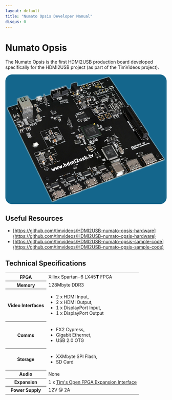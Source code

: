 ```yaml
---
layout: default
title: "Numato Opsis Developer Manual"
disqus: 0
---
```


# Numato Opsis

The Numato Opsis is the first HDMI2USB production board developed specifically for the HDMI2USB project (as part of the TimVideos project).

![Numato Opsis](img/numato-opsis.jpg)

## Useful Resources

  * [https://github.com/timvideos/HDMI2USB-numato-opsis-hardware](https://github.com/timvideos/HDMI2USB-numato-opsis-hardware)
  * [https://github.com/timvideos/HDMI2USB-numato-opsis-sample-code](https://github.com/timvideos/HDMI2USB-numato-opsis-sample-code)

## Technical Specifications

<table class="boards">
 <tr>
   <th>FPGA</th>
   <td>Xilinx Spartan-6 LX45<b>T</b> FPGA</td>
 </tr>
 <tr>
   <th>Memory</th>
   <td>128Mbyte DDR3</td>
 </tr>
 <tr>
   <th>Video Interfaces</th>
   <td>
<ul>
 <li>2 x HDMI Input, </li>
 <li>2 x HDMI Output, </li>
 <li>1 x DisplayPort Input,</li>
 <li>1 x DisplayPort Output</li>
</ul>
   </td>
 </tr>
 <tr>
   <th>Comms</th>
   <td>
<ul>
 <li>FX2 Cypress,</li>
 <li>Gigabit Ethernet,</li>
 <li>USB 2.0 OTG</li>
</ul>
   </td>
 </tr>
 <tr>
   <th>Storage</th>
   <td>
<ul>
  <li>XXMbyte SPI Flash,</li>
  <li>SD Card</li>
</ul>
   </td>
 </tr>
 <tr>
   <th>Audio</th>
   <td>None</td>
 </tr>
 <tr>
   <th>Expansion</th>
   <td>1 x <a href="http://tofe.io">Tim's Open FPGA Expansion Interface</a></td>
 </tr>
 <tr>
   <th>Power Supply</th>
   <td>12V @ 2A</td>
 </tr>
</table>
